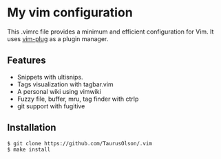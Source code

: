 # My vim configuration

This .vimrc file provides a minimum and efficient configuration for Vim. 
It uses [vim-plug](https://github.com/junegunn/vim-plug) as a plugin manager.


## Features 

* Snippets with ultisnips.
* Tags visualization with tagbar.vim
* A personal wiki using vimwiki
* Fuzzy file, buffer, mru, tag finder with ctrlp
* git support with fugitive
 

## Installation

```
$ git clone https://github.com/TaurusOlson/.vim 
$ make install
```


